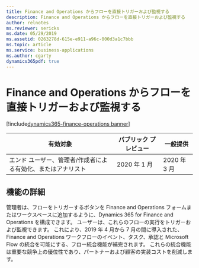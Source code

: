 ```yaml
---
title: Finance and Operations からフローを直接トリガーおよび監視する
description: Finance and Operations からフローを直接トリガーおよび監視する
author: relnotes
ms.reviewer: sericks
ms.date: 05/29/2019
ms.assetid: 0263278d-615e-e911-a96c-000d3a1c7bbb
ms.topic: article
ms.service: business-applications
ms.author: cgarty
dynamics365pdf: true
---
```

# <a name="trigger-and-monitor-a-flow-directly-from-finance-and-operations"></a>Finance and Operations からフローを直接トリガーおよび監視する
[!include[dynamics365-finance-operations banner](../includes/dynamics365-finance-operations.md)]

| 有効対象    |  パブリック プレビュー | 一般提供 | 
| ---------- | ---------- |---------- |
|エンド ユーザー、管理者/作成者による有効化、またはアナリスト|2020 年 1 月| 2020 年 3 月|






## <a name="feature-details"></a>機能の詳細
<!--feature detail start -->
 管理者は、フローをトリガーするボタンを Finance and Operations フォームまたはワークスペースに追加するように、Dynamics 365 for Finance and Operations を構成できます。 ユーザーは、これらのフローの実行をトリガーおよび監視できます。 これにより、2019 年 4 月から 7 月の間に導入された、Finance and Operations ワークフローのイベント、タスク、承認と Microsoft Flow の統合を可能にする、フロー統合機能が補完されます。 これらの統合機能は重要な競争上の優位性であり、パートナーおよび顧客の実装コストを削減します。
<!--feature detail end -->










